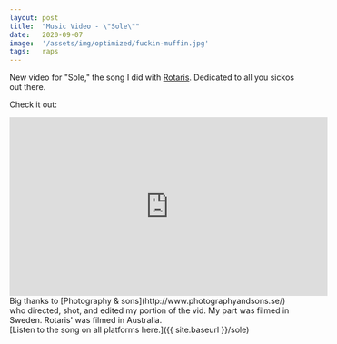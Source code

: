 ```yaml
---
layout: post
title:  "Music Video - \"Sole\""
date:   2020-09-07
image:  '/assets/img/optimized/fuckin-muffin.jpg'
tags:   raps
---
```


New video for "Sole," the song I did with [Rotaris](https://rotarismusic.com/). Dedicated to all you sickos out there.

Check it out:
<iframe width="560" height="315" src="https://www.youtube.com/embed/QeRUM3nkHO4" frameborder="0" allow="accelerometer; autoplay; encrypted-media; gyroscope; picture-in-picture" allowfullscreen></iframe>

<br>
Big thanks to [Photography & sons](http://www.photographyandsons.se/) who directed, shot, and edited my portion of the vid. My part was filmed in Sweden. Rotaris' was filmed in Australia.

<br>
[Listen to the song on all platforms here.]({{ site.baseurl }}/sole)
